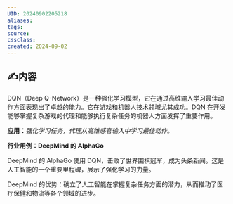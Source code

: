 ```yaml
---
UID: 20240902205218 
aliases: 
tags: 
source: 
cssclass: 
created: 2024-09-02
---
```


## ✍内容

DQN（Deep Q-Network）是一种强化学习模型，它在通过高维输入学习最佳动作方面表现出了卓越的能力。它在游戏和机器人技术领域尤其成功。DQN 在开发能够掌握复杂游戏的代理和能够执行复杂任务的机器人方面发挥了重要作用。

**应用：**_强化学习任务，代理从高维感官输入中学习最佳动作。_

**行业用例：DeepMind 的 AlphaGo**

DeepMind 的 AlphaGo 使用 DQN，击败了世界围棋冠军，成为头条新闻。这是人工智能的一个重要里程碑，展示了强化学习的力量。

DeepMind 的优势：确立了人工智能在掌握复杂任务方面的潜力，从而推动了医疗保健和物流等各个领域的进步。
